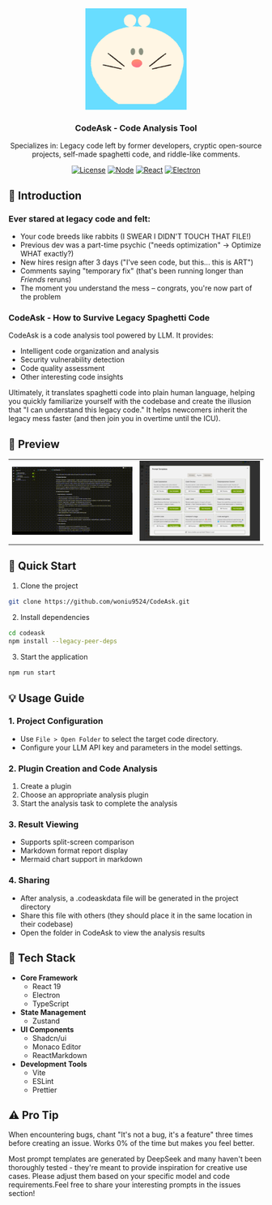 
<div align="center">
  <img src="images/icons/logo.png" alt="CodeAsk Logo" width="200"/>
  <h3>CodeAsk - Code Analysis Tool</h3>
  <p>Specializes in: Legacy code left by former developers, cryptic open-source projects, self-made spaghetti code, and riddle-like comments.</p>

</div>

<div align="center">

[![License](https://img.shields.io/badge/license-GNU-blue.svg)](LICENSE)
[![Node](https://img.shields.io/badge/node-%3E%3D16-brightgreen.svg)](https://nodejs.org)
[![React](https://img.shields.io/badge/react-%5E19.0.0-blue.svg)](https://reactjs.org/)
[![Electron](https://img.shields.io/badge/electron-latest-blueviolet.svg)](https://www.electronjs.org/)

</div>

## 📖 Introduction

### Ever stared at legacy code and felt:
- Your code breeds like rabbits (I SWEAR I DIDN'T TOUCH THAT FILE!)
- Previous dev was a part-time psychic ("needs optimization" → Optimize WHAT exactly?)
- New hires resign after 3 days ("I've seen code, but this... this is ART")
- Comments saying "temporary fix" (that's been running longer than _Friends_ reruns)
- The moment you understand the mess – congrats, you're now part of the problem

### CodeAsk - How to Survive Legacy Spaghetti Code
CodeAsk is a code analysis tool powered by LLM. It provides:
- Intelligent code organization and analysis
- Security vulnerability detection
- Code quality assessment
- Other interesting code insights

Ultimately, it translates spaghetti code into plain human language, helping you quickly familiarize yourself with the codebase and create the illusion that "I can understand this legacy code." It helps newcomers inherit the legacy mess faster (and then join you in overtime until the ICU).

## 🎥 Preview
<div align="center">
<table>
<tr>
<td align="center" width="50%">
<img src="images/demo-en.gif" alt="CodeAsk Demo" width="100%"/>
</td>
<td align="center" width="50%">
<img src="images/prompts-en.png" alt="CodeAsk Prompts" width="100%"/>
</td>
</tr>
</table>
</div>

## 🚀 Quick Start
1. Clone the project
```bash
git clone https://github.com/woniu9524/CodeAsk.git
```
2. Install dependencies
```bash
cd codeask
npm install --legacy-peer-deps
```
3. Start the application
```bash
npm run start
```

## 💡 Usage Guide
### 1. Project Configuration
- Use `File > Open Folder` to select the target code directory.
- Configure your LLM API key and parameters in the model settings.

### 2. Plugin Creation and Code Analysis
1. Create a plugin
2. Choose an appropriate analysis plugin
3. Start the analysis task to complete the analysis

### 3. Result Viewing
- Supports split-screen comparison
- Markdown format report display
- Mermaid chart support in markdown

### 4. Sharing
- After analysis, a .codeaskdata file will be generated in the project directory
- Share this file with others (they should place it in the same location in their codebase)
- Open the folder in CodeAsk to view the analysis results

## 🔧 Tech Stack
- **Core Framework**
    - React 19
    - Electron
    - TypeScript
- **State Management**
    - Zustand
- **UI Components**
    - Shadcn/ui
    - Monaco Editor
    - ReactMarkdown
- **Development Tools**
    - Vite
    - ESLint
    - Prettier

## ⚠️ Pro Tip
When encountering bugs, chant "It's not a bug, it's a feature" three times before creating an issue. Works 0% of the time but makes you feel better.

Most prompt templates are generated by DeepSeek and many haven't been thoroughly tested - they're meant to provide inspiration for creative use cases. Please adjust them based on your specific model and code requirements.Feel free to share your interesting prompts in the issues section!
